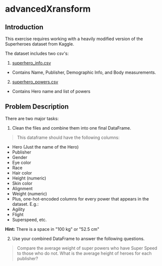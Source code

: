 # advancedXransform


## Introduction

This exercise requires working with a heavily modified version of the Superheroes dataset from Kaggle.

The dataset includes two csv's:

1. [superhero_info.csv](https://docs.google.com/spreadsheets/d/e/2PACX-1vS1ZstYLwFgwhZnqDsPjtnlHYhJp_cmW55J8JD5mym0seRsaem3px7QBtuFF0LiI7z1PLCkVKAkdO7J/pub?output=csv)

* Contains Name, Publisher, Demographic Info, and Body measurements.

2. [superhero_powers.csv](https://docs.google.com/spreadsheets/d/e/2PACX-1vSzdWOBaXOoz52vPmCFV5idNlDBohLY1Lsbc1IfZIZQ7cV_aNB2wYBfhF49uE1TaO1B5MQCGWiNrFfd/pub?output=csv)

* Contains Hero name and list of powers


## Problem Description

There are two major tasks:

1. Clean the files and combine them into one final DataFrame.

>This dataframe should have the following columns:

* Hero (Just the name of the Hero)
* Publisher
* Gender
* Eye color
* Race
* Hair color
* Height (numeric)
* Skin color
* Alignment
* Weight (numeric)
* Plus, one-hot-encoded columns for every power that appears in the dataset. E.g.:
* Agility
* Flight
* Superspeed, etc.

**Hint:** There is a space in "100 kg" or "52.5 cm"

2. Use your combined DataFrame to answer the following questions.

>Compare the average weight of super powers who have Super Speed to those who do not.
>What is the average height of heroes for each publisher?
 
